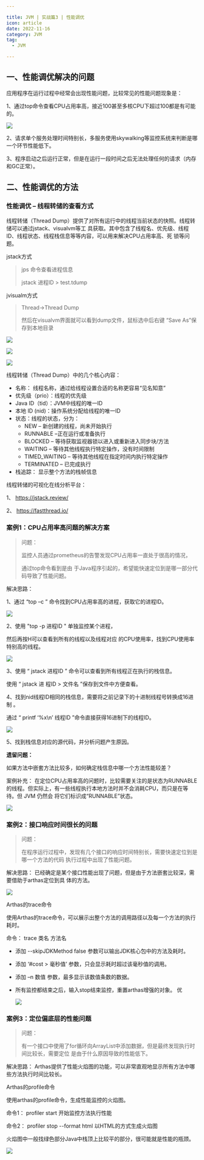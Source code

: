 ```yaml
---

title: JVM | 实战篇3 | 性能调优
icon: article
date: 2022-11-16
category: JVM
tag:
  - JVM

---
```




## 一、性能调优解决的问题

应用程序在运行过程中经常会出现性能问题，比较常见的性能问题现象是：

1、通过top命令查看CPU占用率高，接近100甚至多核CPU下超过100都是有可能的。

![](./images.assets/20231120111438.png)

2、请求单个服务处理时间特别长，多服务使用skywalking等监控系统来判断是哪一个环节性能低下。

3、程序启动之后运行正常，但是在运行一段时间之后无法处理任何的请求（内存和GC正常）。

## 二、性能调优的方法

### 性能调优 – 线程转储的查看方式

线程转储（Thread Dump）提供了对所有运行中的线程当前状态的快照。线程转储可以通过jstack、visualvm等工 具获取。其中包含了线程名、优先级、线程ID、线程状态、线程栈信息等等内容，可以用来解决CPU占用率高、死 锁等问题。

jstack方式

> jps 命令查看进程信息
>
> jstack 进程ID > test.tdump
>
> 

jvisualm方式

> Thread->Thread Dump
>
> 然后在visualvm界面就可以看到dump文件，鼠标选中后右键 “Save As”保存到本地目录



![](./images.assets/20231120112555.png)

![](./images.assets/20231120112658.png)

![](./images.assets/20231120112141.png)

线程转储（Thread Dump）中的几个核心内容：

- 名称： 线程名称，通过给线程设置合适的名称更容易“见名知意”
- 优先级（prio）：线程的优先级
- Java ID（tid）：JVM中线程的唯一ID
- 本地 ID (nid)：操作系统分配给线程的唯一ID
- 状态：线程的状态，分为：
  - NEW – 新创建的线程，尚未开始执行
  - RUNNABLE –正在运行或准备执行 
  - BLOCKED – 等待获取监视器锁以进入或重新进入同步块/方法 
  - WAITING – 等待其他线程执行特定操作，没有时间限制 
  - TIMED_WAITING – 等待其他线程在指定时间内执行特定操作 
  - TERMINATED – 已完成执行						
- 栈追踪： 显示整个方法的栈帧信息

线程转储的可视化在线分析平台：

 1、 https://jstack.review/ 

 2、 https://fastthread.io/



### 案例1：CPU占用率高问题的解决方案

> 问题： 
>
> 监控人员通过prometheus的告警发现CPU占用率一直处于很高的情况，
>
> 通过top命令看到是由 于Java程序引起的，希望能快速定位到是哪一部分代码导致了性能问题。

解决思路：

1、通过 “top –c ” 命令找到CPU占用率高的进程，获取它的进程ID。

![](./images.assets/20231120161039.png)

2、使用 "top -p 进程ID "   单独监控某个进程，

然后再按H可以查看到所有的线程以及线程对应 的CPU使用率，找到CPU使用率特别高的线程。

![](./images.assets/20231120161116.png)

3、使用 “ jstack 进程ID ” 命令可以查看到所有线程正在执行的栈信息。

使用 “ jstack 进 程ID > 文件名 ”保存到文件中方便查看。

4、找到nid线程ID相同的栈信息，需要将之前记录下的十进制线程号转换成16进制 。

通过 “ printf ‘%x\n’ 线程ID ”命令直接获得16进制下的线程ID。

![](./images.assets/20231120161637.png)

5、找到栈信息对应的源代码，并分析问题产生原因。

**遗留问题：** 

如果方法中嵌套方法比较多，如何确定栈信息中哪一个方法性能较差？



案例补充： 在定位CPU占用率高的问题时，比较需要关注的是状态为RUNNABLE的线程。但实际上，有一些线程执行本地方法时并不会消耗CPU，而只是在等待。但 JVM 仍然会 将它们标识成“RUNNABLE”状态。

![](./images.assets/20231120163134.png)

### 案例2：接口响应时间很长的问题

> 问题： 
>
> 在程序运行过程中，发现有几个接口的响应时间特别长，需要快速定位到是哪一个方法的代码 执行过程中出现了性能问题。

解决思路： 已经确定是某个接口性能出现了问题，但是由于方法嵌套比较深，需要借助于arthas定位到具 体的方法。

![](./images.assets/20231120163314.png)

Arthas的trace命令

使用Arthas的trace命令，可以展示出整个方法的调用路径以及每一个方法的执行耗时。

命令： trace 类名 方法名

- 添加 --skipJDKMethod false 参数可以输出JDK核心包中的方法及耗时。

- 添加 ‘#cost > 毫秒值’ 参数，只会显示耗时超过该毫秒值的调用。

- 添加 –n 数值 参数，最多显示该数值条数的数据。

- 所有监控都结束之后，输入stop结束监控，重置arthas增强的对象。 优

  ![](./images.assets/20231120163626.png)

### 案例3：定位偏底层的性能问题

> 问题： 
>
> 有一个接口中使用了for循环向ArrayList中添加数据，但是最终发现执行时间比较长，需要定位 是由于什么原因导致的性能低下。

解决思路： Arthas提供了性能火焰图的功能，可以非常直观地显示所有方法中哪些方法执行时间比较长。

Arthas的profile命令 

使用arthas的profile命令，生成性能监控的火焰图。 

命令1： profiler start 开始监控方法执行性能 

命令2： profiler stop --format html 以HTML的方式生成火焰图 

火焰图中一般找绿色部分Java中栈顶上比较平的部分，很可能就是性能的瓶颈。

![](./images.assets/20231121144410.png)

## 

